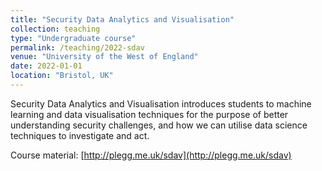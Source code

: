```yaml
---
title: "Security Data Analytics and Visualisation"
collection: teaching
type: "Undergraduate course"
permalink: /teaching/2022-sdav
venue: "University of the West of England"
date: 2022-01-01
location: "Bristol, UK"
---
```


Security Data Analytics and Visualisation introduces students to machine learning and data visualisation techniques for the purpose of better understanding security challenges, and how we can utilise data science techniques to investigate and act.

Course material: [http://plegg.me.uk/sdav](http://plegg.me.uk/sdav)
